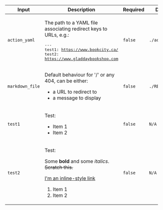 |Input|Description|Required|Default|
|-----|-----------|--------|-------|
|`action_yaml`|<p>The path to a YAML file associating redirect keys to URLs, e.g.:</p><pre>---<br />test1: https://www.bookcity.ca/<br />test2: https://www.gladdaybookshop.com<br /></pre>|`false`|`./action.yml`|
|`markdown_file`|<p>Default behaviour for '/' or any 404, can be either:</p><ul><li>a URL to redirect to</li><li>a message to display</li></ul>|`false`|`./README.md`|
|`test1`|<p>Test:</p><ul><li>Item 1</li><li>Item 2</li></ul>|`false`|`N/A`|
|`test2`|<p>Test:</p><p>Some <strong>bold</strong> and some <em>italics</em>. ~~Scratch this.~~</p><p><a href="https://www.google.com">I'm an inline-style link</a></p><ol><li>Item 1</li><li>Item 2</li></ol>|`false`|`N/A`|
